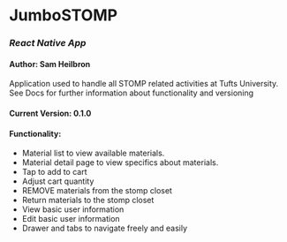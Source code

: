 # JumboSTOMP
### *React Native App*

#### Author: Sam Heilbron

Application used to handle all STOMP related activities at Tufts University.
See Docs for further information about functionality and versioning

#### Current Version: 0.1.0

#### Functionality:

* Material list to view available materials.
* Material detail page to view specifics about materials.
* Tap to add to cart
* Adjust cart quantity
* REMOVE materials from the stomp closet
* Return materials to the stomp closet
* View basic user information
* Edit basic user information
* Drawer and tabs to navigate freely and easily

